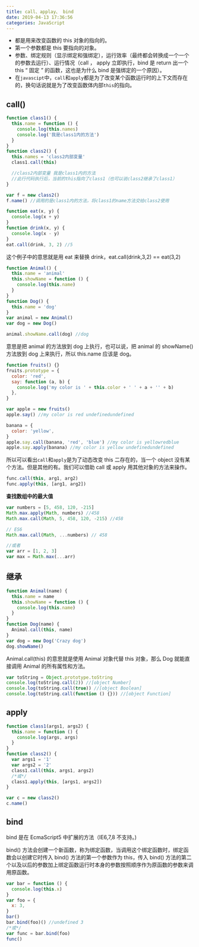 ```yaml
---
title: call、applay、 bind
date: 2019-04-13 17:36:56
categories: JavaScript
---
```


- 都是用来改变函数的 this 对象的指向的。
- 第一个参数都是 this 要指向的对象。
- 参数、绑定规则（显示绑定和强绑定），运行效率（最终都会转换成一个一个的参数去运行）、运行情况（call ， apply 立即执行，bind 是 return 出一个 this “ 固定 ” 的函数，这也是为什么 bind 是强绑定的一个原因）。
- 在`javascipt`中，`call`和`apply`都是为了改变某个函数运行时的上下文而存在的，换句话说就是为了改变函数体内部`this`的指向。
  <!--more-->

## call()

```javascript
function class1() {
  this.name = function () {
    console.log(this.names)
    console.log('我是class1内的方法')
  }
}
function class2() {
  this.names = 'class2内部变量'
  class1.call(this)

  //class2内部变量 我是class1内的方法
  //此行代码执行后，当前的this指向了class1（也可以说class2继承了class1）
}

var f = new class2()
f.name() //调用的是class1内的方法，将class1的name方法交给class2使用
```

```javascript
function eat(x, y) {
  console.log(x + y)
}
function drink(x, y) {
  console.log(x - y)
}
eat.call(drink, 3, 2) //5
```

这个例子中的意思就是用 eat 来替换 drink，eat.call(drink,3,2) == eat(3,2)

```javascript
function Animal() {
  this.name = 'animal'
  this.showName = function () {
    console.log(this.name)
  }
}
function Dog() {
  this.name = 'dog'
}
var animal = new Animal()
var dog = new Dog()

animal.showName.call(dog) //dog
```

意思是把 animal 的方法放到 dog 上执行，也可以说，把 animal 的 showName() 方法放到 dog 上来执行，所以 this.name 应该是 dog。

```javascript
function fruits() {}
fruits.prototype = {
  color: 'red',
  say: function (a, b) {
    console.log('my color is ' + this.color + ' ' + a + '' + b)
  },
}

var apple = new fruits()
apple.say() //my color is red undefinedundefined

banana = {
  color: 'yellow',
}
apple.say.call(banana, 'red', 'blue') //my color is yellowredblue
apple.say.apply(banana) //my color is yellow undefinedundefined
```

所以可以看出`call`和`apply`是为了动态改变 this 二存在的，当一个 object 没有某个方法。但是其他的有。我们可以借助 call 或 apply 用其他对象的方法来操作。

```javascript
func.call(this, arg1, arg2)
func.apply(this, [arg1, arg2])
```

**查找数组中的最大值**

```javascript
var numbers = [5, 458, 120, -215]
Math.max.apply(Math, numbers) //458
Math.max.call(Math, 5, 458, 120, -215) //458

// ES6
Math.max.call(Math, ...numbers) // 458

//或者
var arr = [1, 2, 3]
var max = Math.max(...arr)
```

## 继承


```javascript
function Animal(name) {
  this.name = name
  this.showName = function () {
    console.log(this.name)
  }
}
function Dog(name) {
  Animal.call(this, name)
}
var dog = new Dog('Crazy dog')
dog.showName()
```

Animal.call(this) 的意思就是使用 Animal 对象代替 this 对象，那么 Dog 就能直接调用 Animal 的所有属性和方法。

```javascript
var toString = Object.prototype.toString
console.log(toString.call(2)) //[object Number]
console.log(toString.call(true)) //[object Boolean]
console.log(toString.call(function () {})) //[object Function]
```

## apply

```javascript
function class1(args1, args2) {
  this.name = function () {
    console.log(args, args)
  }
}
function class2() {
  var args1 = '1'
  var args2 = '2'
  class1.call(this, args1, args2)
  /*或*/
  class1.apply(this, [args1, args2])
}

var c = new class2()
c.name()
```

## bind

bind 是在 EcmaScript5 中扩展的方法（IE6,7,8 不支持。)

bind() 方法会创建一个新函数，称为绑定函数，当调用这个绑定函数时，绑定函数会以创建它时传入 bind() 方法的第一个参数作为 this，传入 bind() 方法的第二个以及以后的参数加上绑定函数运行时本身的参数按照顺序作为原函数的参数来调用原函数。

```javascript
var bar = function () {
  console.log(this.x)
}
var foo = {
  x: 3,
}
bar()
bar.bind(foo)() //undefined 3
/*或*/
var func = bar.bind(foo)
func()
```
